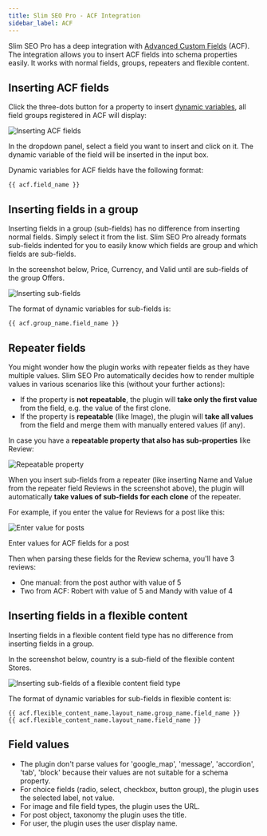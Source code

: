 ```yaml
---
title: Slim SEO Pro - ACF Integration
sidebar_label: ACF
---
```


Slim SEO Pro has a deep integration with [Advanced Custom Fields](https://www.advancedcustomfields.com/) (ACF). The integration allows you to insert ACF fields into schema properties easily. It works with normal fields, groups, repeaters and flexible content.

## Inserting ACF fields

Click the three-dots button for a property to insert [dynamic variables](/slim-seo-pro/schema/dynamic-variables/), all field groups registered in ACF will display:

![Inserting ACF fields](https://i.imgur.com/xJwUezN.png)

In the dropdown panel, select a field you want to insert and click on it. The dynamic variable of the field will be inserted in the input box.

Dynamic variables for ACF fields have the following format:

```
{{ acf.field_name }}
```

## Inserting fields in a group

Inserting fields in a group (sub-fields) has no difference from inserting normal fields. Simply select it from the list. Slim SEO Pro already formats sub-fields indented for you to easily know which fields are group and which fields are sub-fields.

In the screenshot below, Price, Currency, and Valid until are sub-fields of the group Offers.

![Inserting sub-fields](https://i.imgur.com/fappenm.png)

The format of dynamic variables for sub-fields is:

```
{{ acf.group_name.field_name }}
```

## Repeater fields

You might wonder how the plugin works with repeater fields as they have multiple values. Slim SEO Pro automatically decides how to render multiple values in various scenarios like this (without your further actions):

- If the property is **not repeatable**, the plugin will **take only the first value** from the field, e.g. the value of the first clone.
- If the property is **repeatable** (like Image), the plugin will **take all values** from the field and merge them with manually entered values (if any).

In case you have a **repeatable property that also has sub-properties** like Review:

![Repeatable property](https://i.imgur.com/Z19AknN.png)

When you insert sub-fields from a repeater (like inserting Name and Value from the repeater field Reviews in the screenshot above), the plugin will automatically **take values of sub-fields for each clone** of the repeater.

For example, if you enter the value for Reviews for a post like this:

![Enter value for posts](https://i.imgur.com/17aToKZ.png)

Enter values for ACF fields for a post

Then when parsing these fields for the Review schema, you'll have 3 reviews:

- One manual: from the post author with value of 5
- Two from ACF: Robert with value of 5 and Mandy with value of 4

## Inserting fields in a flexible content

Inserting fields in a flexible content field type has no difference from inserting fields in a group.

In the screenshot below, country is a sub-field of the flexible content Stores.

![Inserting sub-fields of a flexible content field type](https://i.imgur.com/nsqkG6C.png)

The format of dynamic variables for sub-fields in flexible content is:

```
{{ acf.flexible_content_name.layout_name.group_name.field_name }}
{{ acf.flexible_content_name.layout_name.field_name }}
```

## Field values

- The plugin don't parse values for 'google_map', 'message', 'accordion', 'tab', 'block' because their values are not suitable for a schema property.
- For choice fields (radio, select, checkbox, button group), the plugin uses the selected label, not value.
- For image and file field types, the plugin uses the URL.
- For post object, taxonomy the plugin uses the title.
- For user, the plugin uses the user display name.
